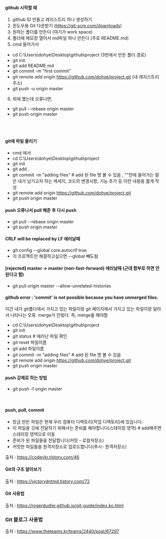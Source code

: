 #### github 시작할 때
1. github ID 만들고 레지스트리 하나 생성하기
2. 윈도우용 Git 다운받기 (https://git-scm.com/downloads)
3. 원하는 폴더를 만든다 (여기가 work space)
4. 폴더에 메모장 열어서 md파일 하나 만든다 (주로 README.md)
5. cmd 들어가서
- cd C:\Users\dohye\Desktop\github\project (3번에서 만든 폴더 경로)
- git init
- git add README.md
- git commit -m "first commit"
- git remote add origin https://github.com/dohye/project.git (내 레지스트리 주소)
- git push -u origin master
6. 위에 했는데 오류나면,
- git pull --rebase origin master
- git push origin master


<br/>
<br/>

#### git에 파일 올리기 

- cmd 에서
- cd C:\Users\dohye\Desktop\github\project
- git init
- git add .
- git commit -m "adding files" # add 된 file 명 볼 수 있음 , ""안에 들어가는 말은 내가 남기고자 하는 메세지, 코드의 변경사항, 기능 추가 등 이런 내용을 짧게 작성
- git remote add origin https://github.com/dohye/project.git
- git push origin master

#### push 오류나서 pull 해준 후 다시 push
- git pull --rebase origin master
- git push origin master

#### CRLF will be replaced by LF 에러날때
- git config --global core.autocrlf true
- 이 프로젝트만 해결하고싶으면 --global 빼도됨 

####  [rejected] master -> master (non-fast-forward) 에러날때 (근데 함부로 하면 안된다고 함)
- git pull origin master --allow-unrelated-histories

#### github error : 'commit' is not possible because you have unmerged files.
이건 내가 git폴더에서 가지고 있는 파일이랑 git 페이지에서 가지고 있는 파일이랑 달라서 나타나는 오류. merge가 안됬다. 즉, merge를 해야함

- cd C:\Users\dohye\Desktop\github\project
- git init
- git status # 에러난 파일 확인
- git reset 파일이름
- git add 파일이름
- git commit -m "adding files" # add 된 file 명 볼 수 있음
- git remote add origin https://github.com/dohye/project.git
- git push origin master

#### push 강제로 하는 방법
- git push -f origin master


<br/>

#### push, pull, commit

- 방금 만든 파일은 현재 우리 컴퓨터 디렉토리(작업 디렉토리)에 있습니다.
- 이 파일을 깃에 전달하기 위해서는 준비를 해야합니다(스테이징 영역) # add해주면 스테이징 영역으로 이동
- 준비가 된 파일들을 전달합니다(커밋 - 로컬저장소)
- 커밋한 파일들을 원격저장소로 업로드합니다(푸시- 원격저장소)

출처 : <https://codevkr.tistory.com/46>

#### Git의 구조 알아보기
출처 : <https://victorydntmd.tistory.com/72>

#### Git 사용법
출처 : https://rogerdudler.github.io/git-guide/index.ko.html

### Git 블로그 사용법
출처 : https://www.theteams.kr/teams/2440/post/67297
